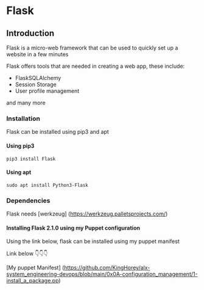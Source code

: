 # Flask

## Introduction

Flask is a micro-web framework that can be used to quickly set up a website in a few minutes

Flask offers tools that are needed in creating a web app, these include:

* FlaskSQLAlchemy
* Session Storage
* User profile management

and many more

### Installation

Flask can be installed using pip3 and apt

#### Using pip3

``
    pip3 install Flask
``


#### Using apt
``
    sudo apt install Python3-Flask
``

### Dependencies

Flask needs [werkzeug] (https://werkzeug.palletsprojects.com/)

#### Installing Flask 2.1.0 using my Puppet configuration

Using the link below, flask can be installed using my puppet manifest

Link below 👇👇👇

[My puppet Manifest] (https://github.com/KingHorey/alx-system_engineering-devops/blob/main/0x0A-configuration_management/1-install_a_package.pp)



